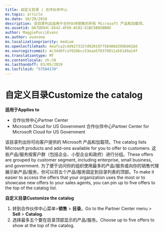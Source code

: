 ```yaml
---
title: 自定义目录 | 合作伙伴中心
ms.topic: article
ms.date: 10/29/2018
description: 该目录列出适用于合作伙伴销售的所有 Microsoft 产品和加载项。
ms.assetid: DA7DD94C-E642-4F69-AC02-61BC5B05BB0D
author: MaggiePucciEvans
ms.author: evansma
ms.localizationpriority: medium
ms.openlocfilehash: 4eafca2c4d9273157d920197758488d399b9018d
ms.sourcegitcommit: 4c34d6fcaf020bcc53eaa5f0379011a56149a14f
ms.translationtype: MT
ms.contentlocale: zh-CN
ms.lasthandoff: 03/05/2019
ms.locfileid: "57584170"
---
```

# <a name="customize-the-catalog"></a><span data-ttu-id="42005-103">自定义目录</span><span class="sxs-lookup"><span data-stu-id="42005-103">Customize the catalog</span></span>

<span data-ttu-id="42005-104">**适用于**</span><span class="sxs-lookup"><span data-stu-id="42005-104">**Applies to**</span></span>

-  <span data-ttu-id="42005-105">合作伙伴中心</span><span class="sxs-lookup"><span data-stu-id="42005-105">Partner Center</span></span>
-  <span data-ttu-id="42005-106">Microsoft Cloud for US Government 合作伙伴中心</span><span class="sxs-lookup"><span data-stu-id="42005-106">Partner Center for Microsoft Cloud for US Government</span></span>


<span data-ttu-id="42005-107">该目录列出你可向客户提供的 Microsoft 产品和加载项。</span><span class="sxs-lookup"><span data-stu-id="42005-107">The catalog lists Microsoft products and add-ons available for you to offer to customers.</span></span> <span data-ttu-id="42005-108">这些产品/服务按客户群（包括企业、小型企业和政府）进行分组。</span><span class="sxs-lookup"><span data-stu-id="42005-108">These offers are grouped by customer segment, including enterprise, small business, and government.</span></span> <span data-ttu-id="42005-109">为了便于访问你的组织使用最多的产品/服务或向你的销售代理展示新产品/服务，你可以将五个产品/服务固定到目录列表的顶部。</span><span class="sxs-lookup"><span data-stu-id="42005-109">To make it easier to access the offers that your organization uses the most or to showcase new offers to your sales agents, you can pin up to five offers to the top of the catalog list.</span></span>

<span data-ttu-id="42005-110">**自定义目录**</span><span class="sxs-lookup"><span data-stu-id="42005-110">**Customize the catalog**</span></span>

1.  <span data-ttu-id="42005-111">转到合作伙伴中心菜单&gt;**销售** &gt; **目录**。</span><span class="sxs-lookup"><span data-stu-id="42005-111">Go to the Partner Center menu &gt; **Sell** &gt; **Catalog**.</span></span>
2.  <span data-ttu-id="42005-112">选择最多五个要在目录顶部显示的产品/服务。</span><span class="sxs-lookup"><span data-stu-id="42005-112">Choose up to five offers to show at the top of the catalog.</span></span>

 

 



